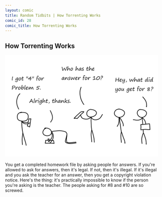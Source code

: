 ```yaml
---
layout: comic
title: Random Tidbits | How Torrenting Works
comic_id: 28
comic_title: How Torrenting Works
---
```


## How Torrenting Works

<img id="img28" src="/assets/images/28.png">

You get a completed homework file by asking people for answers. If you're allowed to ask for answers, then it's legal. If not, then it's illegal. If it's illegal and you ask the teacher for an answer, then you get a copyright violation notice. Here's the thing: it's practically impossible to know if the person you're asking is the teacher. The people asking for #8 and #10 are so screwed.
